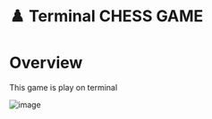 # ♟️ Terminal CHESS GAME

# Overview
This game is play on terminal

![image](https://github.com/user-attachments/assets/c669764f-9e56-4f8f-818c-3681acd32f54)


